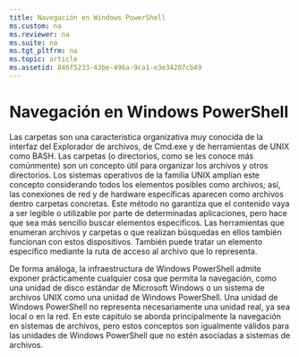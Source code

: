 ```yaml
---
title: Navegación en Windows PowerShell
ms.custom: na
ms.reviewer: na
ms.suite: na
ms.tgt_pltfrm: na
ms.topic: article
ms.assetid: 846f5233-43be-496a-9ca1-e3e34207cb49
---
```

# Navegación en Windows PowerShell
Las carpetas son una característica organizativa muy conocida de la interfaz del Explorador de archivos, de Cmd.exe y de herramientas de UNIX como BASH. Las carpetas (o directorios, como se les conoce más comúnmente) son un concepto útil para organizar los archivos y otros directorios. Los sistemas operativos de la familia UNIX amplían este concepto considerando todos los elementos posibles como archivos; así, las conexiones de red y de hardware específicas aparecen como archivos dentro carpetas concretas. Este método no garantiza que el contenido vaya a ser legible o utilizable por parte de determinadas aplicaciones, pero hace que sea más sencillo buscar elementos específicos. Las herramientas que enumeran archivos y carpetas o que realizan búsquedas en ellos también funcionan con estos dispositivos. También puede tratar un elemento específico mediante la ruta de acceso al archivo que lo representa.

De forma análoga, la infraestructura de Windows PowerShell admite exponer prácticamente cualquier cosa que permita la navegación, como una unidad de disco estándar de Microsoft Windows o un sistema de archivos UNIX como una unidad de Windows PowerShell. Una unidad de Windows PowerShell no representa necesariamente una unidad real, ya sea local o en la red. En este capítulo se aborda principalmente la navegación en sistemas de archivos, pero estos conceptos son igualmente válidos para las unidades de Windows PowerShell que no estén asociadas a sistemas de archivos.



<!--HONumber=Apr16_HO1-->


